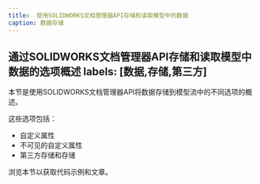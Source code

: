 ```yaml
---
title:  使用SOLIDWORKS文档管理器API存储和读取模型中的数据
caption: 数据存储
---
```

 通过SOLIDWORKS文档管理器API存储和读取模型中数据的选项概述
labels: [数据,存储,第三方]
---
本节是使用SOLIDWORKS文档管理器API将数据存储到模型流中的不同选项的概述。

这些选项包括：

* 自定义属性
* 不可见的自定义属性
* 第三方存储和存储

浏览本节以获取代码示例和文章。